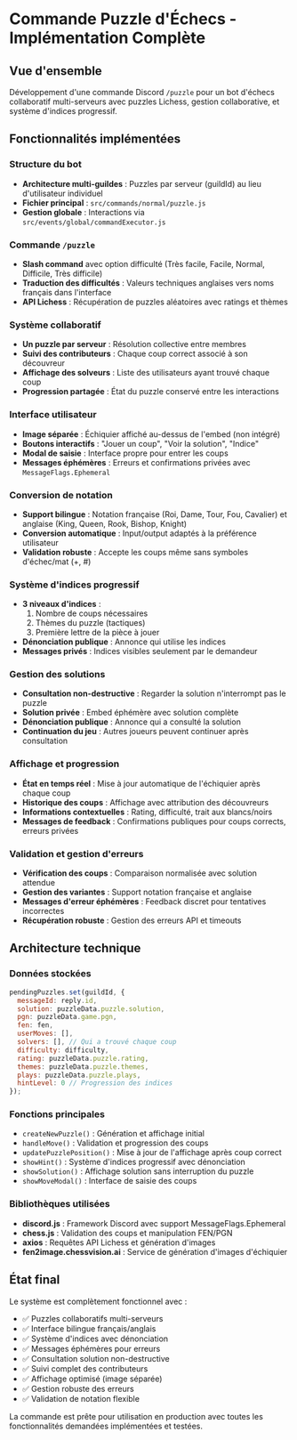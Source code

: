 # Commande Puzzle d'Échecs - Implémentation Complète

## Vue d'ensemble
Développement d'une commande Discord `/puzzle` pour un bot d'échecs collaboratif multi-serveurs avec puzzles Lichess, gestion collaborative, et système d'indices progressif.

## Fonctionnalités implémentées

### Structure du bot
- **Architecture multi-guildes** : Puzzles par serveur (guildId) au lieu d'utilisateur individuel
- **Fichier principal** : `src/commands/normal/puzzle.js`
- **Gestion globale** : Interactions via `src/events/global/commandExecutor.js`

### Commande `/puzzle`
- **Slash command** avec option difficulté (Très facile, Facile, Normal, Difficile, Très difficile)
- **Traduction des difficultés** : Valeurs techniques anglaises vers noms français dans l'interface
- **API Lichess** : Récupération de puzzles aléatoires avec ratings et thèmes

### Système collaboratif
- **Un puzzle par serveur** : Résolution collective entre membres
- **Suivi des contributeurs** : Chaque coup correct associé à son découvreur
- **Affichage des solveurs** : Liste des utilisateurs ayant trouvé chaque coup
- **Progression partagée** : État du puzzle conservé entre les interactions

### Interface utilisateur
- **Image séparée** : Échiquier affiché au-dessus de l'embed (non intégré)
- **Boutons interactifs** : "Jouer un coup", "Voir la solution", "Indice"
- **Modal de saisie** : Interface propre pour entrer les coups
- **Messages éphémères** : Erreurs et confirmations privées avec `MessageFlags.Ephemeral`

### Conversion de notation
- **Support bilingue** : Notation française (Roi, Dame, Tour, Fou, Cavalier) et anglaise (King, Queen, Rook, Bishop, Knight)
- **Conversion automatique** : Input/output adaptés à la préférence utilisateur
- **Validation robuste** : Accepte les coups même sans symboles d'échec/mat (+, #)

### Système d'indices progressif
- **3 niveaux d'indices** :
  1. Nombre de coups nécessaires
  2. Thèmes du puzzle (tactiques)
  3. Première lettre de la pièce à jouer
- **Dénonciation publique** : Annonce qui utilise les indices
- **Messages privés** : Indices visibles seulement par le demandeur

### Gestion des solutions
- **Consultation non-destructive** : Regarder la solution n'interrompt pas le puzzle
- **Solution privée** : Embed éphémère avec solution complète
- **Dénonciation publique** : Annonce qui a consulté la solution
- **Continuation du jeu** : Autres joueurs peuvent continuer après consultation

### Affichage et progression
- **État en temps réel** : Mise à jour automatique de l'échiquier après chaque coup
- **Historique des coups** : Affichage avec attribution des découvreurs
- **Informations contextuelles** : Rating, difficulté, trait aux blancs/noirs
- **Messages de feedback** : Confirmations publiques pour coups corrects, erreurs privées

### Validation et gestion d'erreurs
- **Vérification des coups** : Comparaison normalisée avec solution attendue
- **Gestion des variantes** : Support notation française et anglaise
- **Messages d'erreur éphémères** : Feedback discret pour tentatives incorrectes
- **Récupération robuste** : Gestion des erreurs API et timeouts

## Architecture technique

### Données stockées
```javascript
pendingPuzzles.set(guildId, {
  messageId: reply.id,
  solution: puzzleData.puzzle.solution,
  pgn: puzzleData.game.pgn,
  fen: fen,
  userMoves: [],
  solvers: [], // Qui a trouvé chaque coup
  difficulty: difficulty,
  rating: puzzleData.puzzle.rating,
  themes: puzzleData.puzzle.themes,
  plays: puzzleData.puzzle.plays,
  hintLevel: 0 // Progression des indices
});
```

### Fonctions principales
- `createNewPuzzle()` : Génération et affichage initial
- `handleMove()` : Validation et progression des coups
- `updatePuzzlePosition()` : Mise à jour de l'affichage après coup correct
- `showHint()` : Système d'indices progressif avec dénonciation
- `showSolution()` : Affichage solution sans interruption du puzzle
- `showMoveModal()` : Interface de saisie des coups

### Bibliothèques utilisées
- **discord.js** : Framework Discord avec support MessageFlags.Ephemeral
- **chess.js** : Validation des coups et manipulation FEN/PGN
- **axios** : Requêtes API Lichess et génération d'images
- **fen2image.chessvision.ai** : Service de génération d'images d'échiquier

## État final
Le système est complètement fonctionnel avec :
- ✅ Puzzles collaboratifs multi-serveurs
- ✅ Interface bilingue français/anglais
- ✅ Système d'indices avec dénonciation
- ✅ Messages éphémères pour erreurs
- ✅ Consultation solution non-destructive
- ✅ Suivi complet des contributeurs
- ✅ Affichage optimisé (image séparée)
- ✅ Gestion robuste des erreurs
- ✅ Validation de notation flexible

La commande est prête pour utilisation en production avec toutes les fonctionnalités demandées implémentées et testées.
